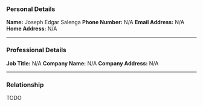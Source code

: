 ### Personal Details
**Name:** Joseph Edgar Salenga
**Phone Number:** N/A
**Email Address:** N/A
**Home Address:** N/A
___
### Professional Details
**Job Title:** N/A
**Company Name:** N/A
**Company Address:** N/A
___
### Relationship
TODO